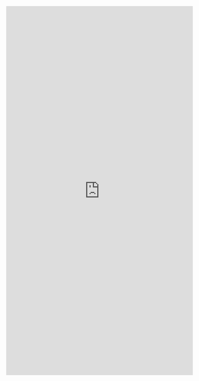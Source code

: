 <iframe src=https://www.hackerearth.com/submission/key/5a614bfb04314a43bdc9acff7c667ec8/?theme=dark width='100%' height='995px' frameborder='0' allowtransparency='true' scrolling='yes'></iframe>